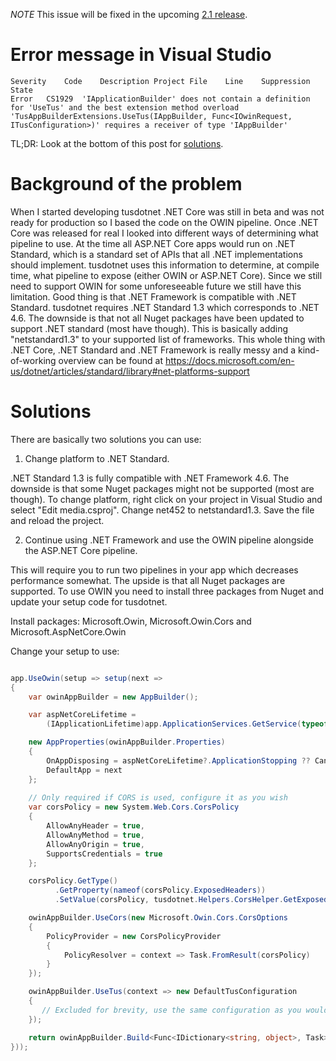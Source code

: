 *NOTE* This issue will be fixed in the upcoming [2.1 release](https://github.com/tusdotnet/tusdotnet/milestone/2).

# Error message in Visual Studio

```
Severity	Code	Description	Project	File	Line	Suppression State
Error	CS1929	'IApplicationBuilder' does not contain a definition for 'UseTus' and the best extension method overload 'TusAppBuilderExtensions.UseTus(IAppBuilder, Func<IOwinRequest, ITusConfiguration>)' requires a receiver of type 'IAppBuilder'	
```

TL;DR: Look at the bottom of this post for [solutions](#solutions).

# Background of the problem

When I started developing tusdotnet .NET Core was still in beta and was not ready for production so I based the code on the OWIN pipeline. Once .NET Core was released for real I looked into different ways of determining what pipeline to use. At the time all ASP.NET Core apps would run on .NET Standard, which is a standard set of APIs that all .NET implementations should implement. tusdotnet uses this information to determine, at compile time, what pipeline to expose (either OWIN or ASP.NET Core). Since we still need to support OWIN for some unforeseeable future we still have this limitation. Good thing is that .NET Framework is compatible with .NET Standard. tusdotnet requires .NET Standard 1.3 which corresponds to .NET 4.6. The downside is that not all Nuget packages have been updated to support .NET standard (most have though). This is basically adding "netstandard1.3" to your supported list of frameworks. This whole thing with .NET Core, .NET Standard and .NET Framework is really messy and a kind-of-working overview can be found at https://docs.microsoft.com/en-us/dotnet/articles/standard/library#net-platforms-support

# Solutions

There are basically two solutions you can use:

1. Change platform to .NET Standard.

.NET Standard 1.3 is fully compatible with .NET Framework 4.6. The downside is that some Nuget packages might not be supported (most are though). To change platform, right click on your project in Visual Studio and select "Edit media.csproj". Change <TargetFramework>net452</TargetFramework> to <TargetFramework>netstandard1.3</TargetFramework>. Save the file and reload the project.

2. Continue using .NET Framework and use the OWIN pipeline alongside the ASP.NET Core pipeline.

This will require you to run two pipelines in your app which decreases performance somewhat. The upside is that all Nuget packages are supported. To use OWIN you need to install three packages from Nuget and update your setup code for tusdotnet.

Install packages: Microsoft.Owin, Microsoft.Owin.Cors and Microsoft.AspNetCore.Owin

Change your setup to use:
```csharp

app.UseOwin(setup => setup(next =>
{
	var owinAppBuilder = new AppBuilder();

	var aspNetCoreLifetime =
		(IApplicationLifetime)app.ApplicationServices.GetService(typeof(IApplicationLifetime));

	new AppProperties(owinAppBuilder.Properties)
	{
		OnAppDisposing = aspNetCoreLifetime?.ApplicationStopping ?? CancellationToken.None,
		DefaultApp = next
	};
	
	// Only required if CORS is used, configure it as you wish
	var corsPolicy = new System.Web.Cors.CorsPolicy
	{
		AllowAnyHeader = true,
		AllowAnyMethod = true,
		AllowAnyOrigin = true,
		SupportsCredentials = true
	};

	corsPolicy.GetType()
          .GetProperty(nameof(corsPolicy.ExposedHeaders))
          .SetValue(corsPolicy, tusdotnet.Helpers.CorsHelper.GetExposedHeaders());

	owinAppBuilder.UseCors(new Microsoft.Owin.Cors.CorsOptions
	{
		PolicyProvider = new CorsPolicyProvider
		{
			PolicyResolver = context => Task.FromResult(corsPolicy)
		}
	});

	owinAppBuilder.UseTus(context => new DefaultTusConfiguration
	{
	   // Excluded for brevity, use the same configuration as you would normally do
	});

	return owinAppBuilder.Build<Func<IDictionary<string, object>, Task>>();
}));

```
